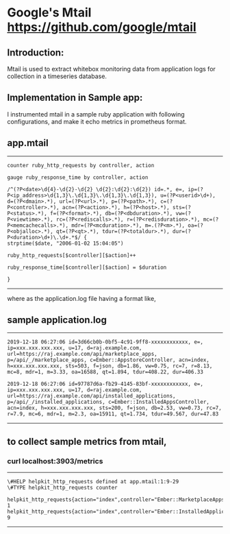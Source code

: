 # Google's Mtail https://github.com/google/mtail

## Introduction:
Mtail is used to extract whitebox monitoring data from application logs for collection in a timeseries database.
    
## Implementation in Sample app:
I instrumented mtail in a sample ruby application with following configurations, and make it echo metrics in prometheus format.

## app.mtail

------------------------------------------------------------------
```
counter ruby_http_requests by controller, action

gauge ruby_response_time by controller, action

/^(?P<date>\d{4}-\d{2}-\d{2} \d{2}:\d{2}:\d{2}) id=.*, e=, ip=(?P<ip_address>\d{1,3}\.\d{1,3}\.\d{1,3}\.\d{1,3}), u=(?P<userid>\d+), d=(?P<dmain>.*), url=(?P<url>.*), p=(?P<path>.*), c=(?P<controller>.*), acn=(?P<action>.*), h=(?P<host>.*), sts=(?P<status>.*), f=(?P<format>.*), db=(?P<dbduration>.*), vw=(?P<viewtime>.*), rc=(?P<rediscalls>.*), r=(?P<redisduration>.*), mc=(?P<memcachecalls>.*), mdr=(?P<mcduration>.*), m=.(?P<m>.*), oa=(?P<objalloc>.*), qt=(?P<qt>.*), tdur=(?P<totaldur>.*), dur=(?P<duration>\d+)\.\d+.*$/ {
strptime($date, "2006-01-02 15:04:05")

ruby_http_requests[$controller][$action]++

ruby_response_time[$controller][$action] = $duration

}
```
-------------------------------------------------------------------
where as the application.log file having a format like,

## sample application.log

-------------------------------------------------------------------
```
2019-12-18 06:27:06 id=3d66cb0b-0bf5-4c91-9ff8-xxxxxxxxxxxx, e=, ip=xxx.xxx.xxx.xxx, u=17, d=raj.example.com, url=https://raj.example.com/api/marketplace_apps, p=/api/_/marketplace_apps, c=Ember::AppstoreController, acn=index, h=xxx.xxx.xxx.xxx, sts=503, f=json, db=1.86, vw=0.75, rc=7, r=8.13, mc=8, mdr=1, m=3.33, oa=16588, qt=1.894, tdur=408.22, dur=406.33

2019-12-18 06:27:06 id=97787d6a-fb29-4145-83bf-xxxxxxxxxxxx, e=, ip=xxx.xxx.xxx.xxx, u=17, d=raj.example.com, url=https://raj.example.com/api/installed_applications, p=/api/_/installed_applications, c=Ember::InstalledAppsController, acn=index, h=xxx.xxx.xxx.xxx, sts=200, f=json, db=2.53, vw=0.73, rc=7, r=7.9, mc=6, mdr=1, m=2.3, oa=15911, qt=1.734, tdur=49.567, dur=47.83
```
--------------------------------------------------------------------

## to collect sample metrics from mtail,
### curl localhost:3903/metrics

---------------------------------------------------------------------
```
\#HELP helpkit_http_requests defined at app.mtail:1:9-29
\#TYPE helpkit_http_requests counter

helpkit_http_requests{action="index",controller="Ember::MarketplaceApps",prog="app.mtail"} 1
helpkit_http_requests{action="index",controller="Ember::InstalledApplications",prog="app.mtail"} 9

```
----------------------------------------------------------------------------------

##
